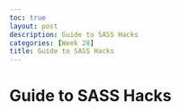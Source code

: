```yaml
---
toc: true
layout: post
description: Guide to SASS Hacks
categories: [Week 28]
title: Guide to SASS Hacks
---
```


# Guide to SASS Hacks

